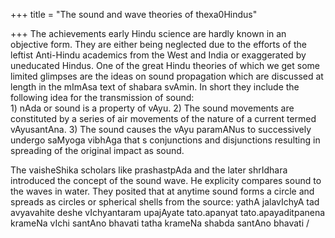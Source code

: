 +++
title = "The sound and wave theories of thexa0Hindus"

+++
The achievements early Hindu science are hardly known in an objective
form. They are either being neglected due to the efforts of the leftist
Anti-Hindu academics from the West and India or exaggerated by
uneducated Hindus. One of the great Hindu theories of which we get some
limited glimpses are the ideas on sound propagation which are discussed
at length in the mImAsa text of shabara svAmin. In short they include
the following idea for the transmission of sound:  
1\) nAda or sound is a property of vAyu. 2) The sound movements are
constituted by a series of air movements of the nature of a current
termed vAyusantAna. 3) The sound causes the vAyu paramANus to
successively undergo saMyoga vibhAga that s conjunctions and
disjunctions resulting in spreading of the original impact as sound.

The vaisheShika scholars like prashastpAda and the later shrIdhara
introduced the concept of the sound wave. He explicity compares sound to
the waves in water. They posited that at anytime sound forms a circle
and spreads as circles or spherical shells from the source: yathA
jalavIchyA tad avyavahite deshe vIchyantaram upajAyate tato.apanyat
tato.apayaditpanena krameNa vIchi santAno bhavati tatha krameNa shabda
santAno bhavati /
